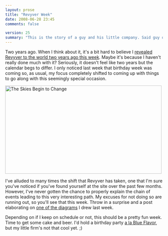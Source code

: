 ```yaml
---
layout: prose
title: "Revyver Week"
date: 2008-06-28 23:45
comments: false

version: 25
summary: "This is the story of a guy and his little company. Said guy only realized last week that the company was turning two years old, so he got off his ass and got some things ready to help celebrate the occasion. This is just a heads up. :)"
---
```


Two years ago. When I think about it, it's a bit hard to believe I [revealed Revyver to the world two years ago this week][1]. Maybe it's because I haven't really done much with it? Seriously, it doesn't feel like two years but the calendar begs to differ. I only noticed last week that birthday week was coming so, as usual, my focus completely shifted to coming up with things to go along with this seemingly special occasion.

[<img src="http://farm4.static.flickr.com/3004/2620080181_50d4c09b79.jpg" width="500" height="281" alt="The Skies Begin to Change" />][4]

I've alluded to many times the shift that Revyver has taken, one that I'm sure you've noticed if you've found yourself at the site over the past few months. However, I've never gotten the chance to properly explain the chain of events leading to this very interesting path. My excuses for not doing so are running out, so you'll see that this week. Throw in a surprise and a post elaborating on [one of the diagrams][2] I drew last week.

Depending on if I keep on schedule or not, this should be a pretty fun week. Time to get some cake and beer. I'd hold a birthday party [a la Blue Flavor][3], but my little firm's not that cool yet. ;)

[1]: http://avalonstar.com/blog/2006/jul/1/revyver/
[2]: http://avalonstar.com/blog/2008/jun/20/drafting-hand/
[3]: http://blueflavor.com/
[4]: http://www.flickr.com/photos/avalonstar/2620080181/
